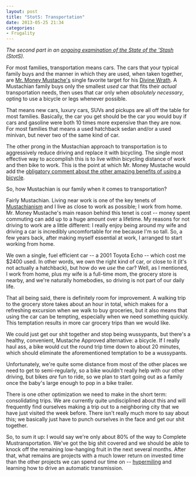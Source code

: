 ```yaml
---
layout: post
title: "StotS: Transportation"
date: 2013-05-25 21:34
categories:
- Frugality
---
```


_The second part in an [ongoing examination of the State of the 'Stash][stots] (StotS)._

For most families, transportation means cars. The cars that your typical family buys and the manner in which they are used, when taken together, are [Mr. Money Mustache's][mmm] single favorite target for his [Divine Wrath][wrath]. A Mustachian family buys only the smallest _used_ car that fits their _actual_ transportation needs, then uses that car only when _absolutely necessary_, opting to use a bicycle or legs whenever possible.

That means new cars, luxury cars, SUVs and pickups are all off the table for most families. Basically, the car you get should be the car you would buy if cars and gasoline were both 10 times more expensive than they are now. For most families that means a used hatchback sedan and/or a used minivan, but never two of the same kind of car.

The other prong in the Mustachian approach to transportation is to aggressively reduce driving and replace it with bicycling. The single most effective way to accomplish this is to live within bicycling distance of work and then bike to work. This is the point at which Mr. Money Mustache would add the [obligatory comment about the other amazing benefits of using a bicycle][bikes].

So, how Mustachian is our family when it comes to transportation?

<!-- more -->

Fairly Mustachian. Living near work is one of the key tenets of [Mustachianism][mustachianism] and I live as close to work as possible; I work from home. Mr. Money Mustache's main reason behind this tenet is cost -- money spent commuting can add up to a huge amount over a lifetime. My reasons for not driving to work are a little different: I really enjoy being around my wife and driving a car is incredibly uncomfortable for me because I'm so tall. So, a few years back, after making myself essential at work, I arranged to start working from home.

We own a single, fuel efficient car -- a 2001 Toyota Echo -- which cost me $2400 used. In other words, we own the right kind of car, or close to it (it's not actually a hatchback), but how do we _use_ the car? Well, as I mentioned, I work from home, plus my wife is a full-time mom, the grocery store is nearby, and we're naturally homebodies, so driving is not part of our daily life.

That all being said, there is definitely room for improvement. A walking trip to the grocery store takes about an hour in total, which makes for a refreshing excursion when we walk to buy groceries, but it also means that using the car can be tempting, especially when we need something quickly. This temptation results in more car grocery trips than we would like.

We could just get our shit together and stop being wussypants, but there's a healthy, convenient, Mustache Approved alternative: a bicycle. If I really haul ass, a bike would cut the round trip time down to about 20 minutes, which should eliminate the aforementioned temptation to be a wussypants.

Unfortunately, we're quite some distance from most of the other places we need to get to semi-regularly, so a bike wouldn't really help with our other driving, but bikes _are_ fun to ride, so we plan to start going out as a family once the baby's large enough to pop in a bike trailer.

There is one other optimization we need to make in the short term: consolidating trips. We are currently quite undisciplined about this and will frequently find ourselves making a trip out to a neighboring city that we have just visited the week before. There isn't really much more to say about this; we basically just have to punch ourselves in the face and get our shit together.

So, to sum it up: I would say we're only about 80% of the way to Complete Mustransportation. We've got the big shit covered and we should be able to knock off the remaining low-hanging fruit in the next several months. After that, what remains are projects with a much lower return on invested time than the other projects we can spend our time on -- [hypermiling][hypermiling] and learning how to drive an automatic transmission.

[mmm]: http://www.mrmoneymustache.com/
[wrath]: http://www.mrmoneymustache.com/2013/04/22/curing-your-clown-like-car-habit/
[hypermiling]: http://en.wikipedia.org/wiki/Energy-efficient_driving
[bikes]: http://www.mrmoneymustache.com/2012/05/07/what-do-you-mean-you-dont-have-a-bike/
[stots]: /the-state-of-the-stash/
[mustachianism]: http://www.mrmoneymustache.com/2013/02/22/getting-rich-from-zero-to-hero-in-one-blog-post/
